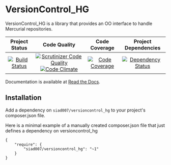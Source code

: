 VersionControl_HG
=================

VersionControl_HG is a library that provides an OO interface to handle Mercurial repositories.

| Project Status | Code Quality | Code Coverage | Project Dependencies |
|:-------------------------------------------------------------------------------------------------------:|:------------------------------------------------------------------------------------------------------------------------------------------------------------------------------------:|:--------------------------------------------------------------------------------------------------------------:|:-------------------------------------------------------------------------------------------------------:|
|[![Build Status](https://travis-ci.org/siad007/versioncontrol_hg.png?branch=master)](https://travis-ci.org/siad007/versioncontrol_hg)|[![Scrutinizer Code Quality](https://scrutinizer-ci.com/g/siad007/versioncontrol_hg/badges/quality-score.png?s=58fad0e4e15cab2bda4e29d0d7c166f26d33f4c0)](https://scrutinizer-ci.com/g/siad007/versioncontrol_hg/) [![Code Climate](https://codeclimate.com/github/siad007/versioncontrol_hg/badges/gpa.svg)](https://codeclimate.com/github/siad007/versioncontrol_hg)|[![Code Coverage](https://scrutinizer-ci.com/g/siad007/versioncontrol_hg/badges/coverage.png?s=e80a7752ea39d75e0546103cfc5396f8d0f3b0dd)](https://scrutinizer-ci.com/g/siad007/versioncontrol_hg/)|[![Dependency Status](https://www.versioneye.com/user/projects/53e2ae35e0a2293748000015/badge.svg?style=flat)](https://www.versioneye.com/user/projects/53e2ae35e0a2293748000015)|

Documentation is available at [Read the Docs](https://versioncontrol-hg.readthedocs.org/en/latest/).

## Installation
Add a dependency on `siad007/versioncontrol_hg` to your project's composer.json file.

Here is a minimal example of a manually created composer.json file that just defines a dependency on versioncontrol_hg
```
{
    "require": {
        "siad007/versioncontrol_hg": "~1"
    }
}
```
